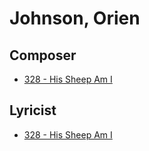 # Johnson, Orien

## Composer

- [328 - His Sheep Am I](/hymns/328.md)

## Lyricist

- [328 - His Sheep Am I](/hymns/328.md)

